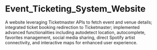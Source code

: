 # Event_Ticketing_System_Website
A website leveraging Ticketmaster APIs to fetch event and venue details; integrated ticket booking redirection to Ticketmaster; implemented advanced functionalities including autodetect location, autocomplete, favorites management, social media sharing, direct Spotify artist connectivity, and interactive maps for enhanced user experience.
